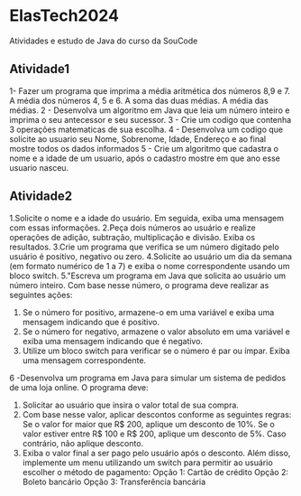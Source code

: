 # ElasTech2024
Atividades e estudo de Java do curso da SouCode

## Atividade1
1- Fazer um programa que imprima a média aritmética dos números 8,9 e 7. A média dos números 4, 5 e 6. A soma das duas médias. A média das médias.
2 - Desenvolva um algoritmo em Java que leia um número inteiro e imprima o seu
antecessor e seu sucessor.
3 - Crie um codigo que contenha 3 operações matematicas de sua escolha.
4 - Desenvolva um codigo que solicite ao usuario seu Nome, Sobrenome, Idade, Endereço e ao final mostre todos os dados informados
5 - Crie um algoritmo que cadastra o nome e a idade de um usuario, após o cadastro mostre em que ano esse usuario nasceu.

## Atividade2
1.Solicite o nome e a idade do usuário. Em seguida, exiba uma mensagem com essas informações.
2.Peça dois números ao usuário e realize operações de adição, subtração, multiplicação e divisão. Exiba os resultados.
3.Crie um programa que verifica se um número digitado pelo usuário é positivo, negativo ou zero.
4.Solicite ao usuário um dia da semana (em formato numérico de 1 a 7) e exiba o nome correspondente usando um bloco switch.
5."Escreva um programa em Java que solicita ao usuário um número inteiro. Com base nesse número, o programa deve realizar as seguintes ações:
1. Se o número for positivo, armazene-o em uma variável e exiba uma mensagem indicando que é positivo.
2. Se o número for negativo, armazene o valor absoluto em uma variável e exiba uma mensagem indicando que é negativo.
3. Utilize um bloco switch para verificar se o número é par ou ímpar. Exiba uma mensagem correspondente.

6 -Desenvolva um programa em Java para simular um sistema de pedidos de uma loja online. O programa deve:
1. Solicitar ao usuário que insira o valor total de sua compra.
2. Com base nesse valor, aplicar descontos conforme as seguintes regras:
Se o valor for maior que R$ 200, aplique um desconto de 10%.
Se o valor estiver entre R$ 100 e R$ 200, aplique um desconto de 5%.
Caso contrário, não aplique desconto.
3. Exiba o valor final a ser pago pelo usuário após o desconto.
Além disso, implemente um menu utilizando um switch para permitir ao usuário escolher o método de pagamento:
Opção 1: Cartão de crédito
Opção 2: Boleto bancário
Opção 3: Transferência bancária
